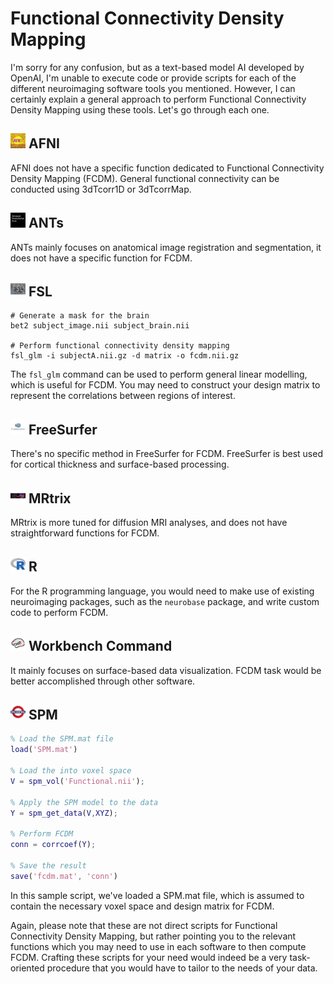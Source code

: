 # Functional Connectivity Density Mapping

I'm sorry for any confusion, but as a text-based model AI developed by OpenAI, I'm unable to execute code or provide scripts for each of the different neuroimaging software tools you mentioned. However, I can certainly explain a general approach to perform Functional Connectivity Density Mapping using these tools. Let's go through each one.

## <img src="../icons/afni.png" height="24px" /> AFNI
AFNI does not have a specific function dedicated to Functional Connectivity Density Mapping (FCDM). General functional connectivity can be conducted using 3dTcorr1D or 3dTcorrMap.

## <img src="../icons/ants.png" height="24px" /> ANTs
ANTs mainly focuses on anatomical image registration and segmentation, it does not have a specific function for FCDM.

## <img src="../icons/fsl.png" height="24px" /> FSL
```
# Generate a mask for the brain
bet2 subject_image.nii subject_brain.nii

# Perform functional connectivity density mapping
fsl_glm -i subjectA.nii.gz -d matrix -o fcdm.nii.gz
```
The `fsl_glm` command can be used to perform general linear modelling, which is useful for FCDM. You may need to construct your design matrix to represent the correlations between regions of interest.

## <img src="../icons/freesurfer.png" height="24px" /> FreeSurfer
There's no specific method in FreeSurfer for FCDM. FreeSurfer is best used for cortical thickness and surface-based processing.

## <img src="../icons/mrtrix.png" height="24px" /> MRtrix
MRtrix is more tuned for diffusion MRI analyses, and does not have straightforward functions for FCDM.

## <img src="../icons/r.png" height="24px" /> R
For the R programming language, you would need to make use of existing neuroimaging packages, such as the `neurobase` package, and write custom code to perform FCDM.

## <img src="../icons/workbench_command.png" height="24px" /> Workbench Command
It mainly focuses on surface-based data visualization. FCDM task would be better accomplished through other software.

## <img src="../icons/spm.png" height="24px" /> SPM
```matlab
% Load the SPM.mat file
load('SPM.mat')

% Load the into voxel space
V = spm_vol('Functional.nii');

% Apply the SPM model to the data
Y = spm_get_data(V,XYZ);

% Perform FCDM
conn = corrcoef(Y);

% Save the result
save('fcdm.mat', 'conn')
```
In this sample script, we've loaded a SPM.mat file, which is assumed to contain the necessary voxel space and design matrix for FCDM. 

Again, please note that these are not direct scripts for Functional Connectivity Density Mapping, but rather pointing you to the relevant functions which you may need to use in each software to then compute FCDM. Crafting these scripts for your need would indeed be a very task-oriented procedure that you would have to tailor to the needs of your data.